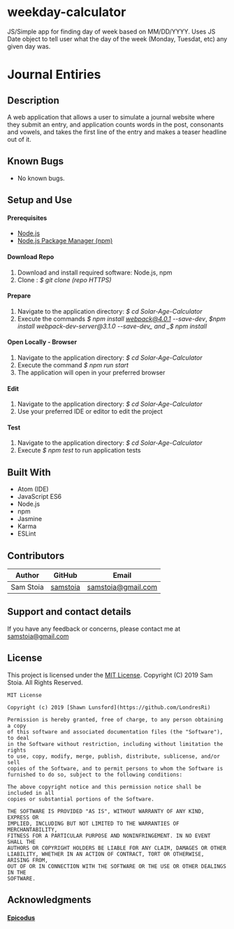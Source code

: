 # weekday-calculator
JS/Simple app for finding day of week based on MM/DD/YYYY.  Uses JS Date object to tell user what the day of the week (Monday, Tuesdat, etc) any given day was.

# Journal Entiries

## Description
A web application that allows a user to simulate a journal website where they submit an entry, and application counts words in the post, consonants and vowels, and takes the first line of the entry and makes a teaser headline out of it.

## Known Bugs

* No known bugs.

## Setup and Use

#### Prerequisites
* [Node.js](https://nodejs.org/en/)
* [Node.js Package Manager (npm)](https://www.npmjs.com/)

#### Download Repo
1. Download and install required software: Node.js, npm
2. Clone : _$ git clone (repo HTTPS)_

#### Prepare
1. Navigate to the application directory: _$ cd Solar-Age-Calculator_
2. Execute the commands _$ npm install webpack@4.0.1 --save-dev_, _$npm install webpack-dev-server@3.1.0 --save-dev_ and _$ npm install_

#### Open Locally - Browser
1. Navigate to the application directory: _$ cd Solar-Age-Calculator_
2. Execute the command _$ npm run start_
3. The application will open in your preferred browser

#### Edit
1. Navigate to the application directory: _$ cd Solar-Age-Calculator_
2. Use your preferred IDE or editor to edit the project

#### Test
1. Navigate to the application directory: _$ cd Solar-Age-Calculator_
2. Execute _$ npm test_ to run application tests


## Built With

* Atom (IDE)
* JavaScript ES6
* Node.js
* npm
* Jasmine
* Karma
* ESLint

## Contributors

| Author | GitHub | Email |
|--------|:------:|:-----:|
| Sam Stoia| [samstoia](https://github.com/samstoia) |  [samstoia@gmail.com](mailto:samstoia@gmail.com) |

## Support and contact details

If you have any feedback or concerns, please contact me at [samstoia@gmail.com](mailto:samstoia@gmail.com)

## License

This project is licensed under the [MIT License](https://opensource.org/licenses/MIT). Copyright (C) 2019 Sam Stoia. All Rights Reserved.
```
MIT License

Copyright (c) 2019 [Shawn Lunsford](https://github.com/LondresRi)

Permission is hereby granted, free of charge, to any person obtaining a copy
of this software and associated documentation files (the "Software"), to deal
in the Software without restriction, including without limitation the rights
to use, copy, modify, merge, publish, distribute, sublicense, and/or sell
copies of the Software, and to permit persons to whom the Software is
furnished to do so, subject to the following conditions:

The above copyright notice and this permission notice shall be included in all
copies or substantial portions of the Software.

THE SOFTWARE IS PROVIDED "AS IS", WITHOUT WARRANTY OF ANY KIND, EXPRESS OR
IMPLIED, INCLUDING BUT NOT LIMITED TO THE WARRANTIES OF MERCHANTABILITY,
FITNESS FOR A PARTICULAR PURPOSE AND NONINFRINGEMENT. IN NO EVENT SHALL THE
AUTHORS OR COPYRIGHT HOLDERS BE LIABLE FOR ANY CLAIM, DAMAGES OR OTHER
LIABILITY, WHETHER IN AN ACTION OF CONTRACT, TORT OR OTHERWISE, ARISING FROM,
OUT OF OR IN CONNECTION WITH THE SOFTWARE OR THE USE OR OTHER DEALINGS IN THE
SOFTWARE.
```

## Acknowledgments

#### [Epicodus](https://www.epicodus.com/)


